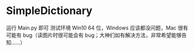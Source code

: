 # SimpleDictionary

运行 Main.py 即可
测试环境 Win10 64 位，Windows 应该都没问题，Mac 很有可能有 bug（读图片时很可能会有 bug；大神们如有解决方法，非常希望能够告知……）
